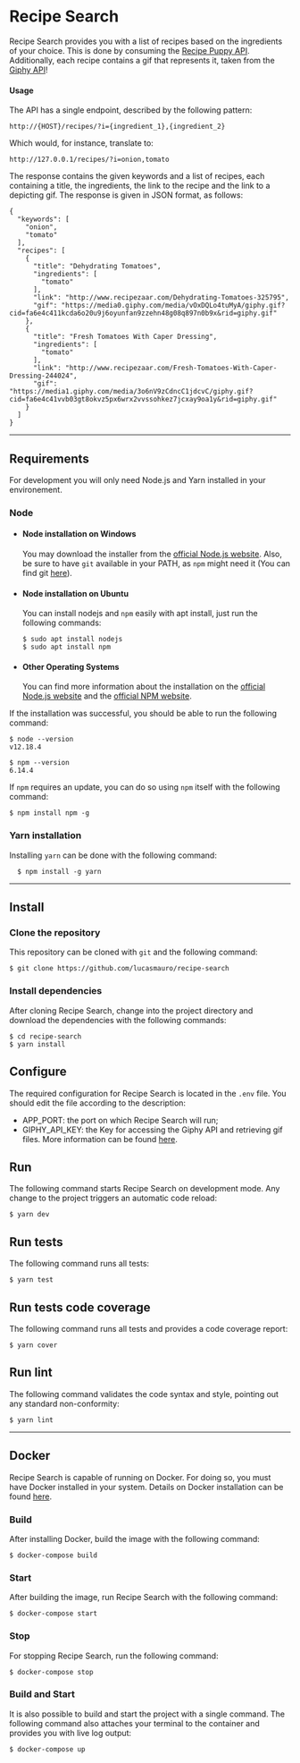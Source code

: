 # Recipe Search

Recipe Search provides you with a list of recipes based on the ingredients of your choice.
This is done by consuming the [Recipe Puppy API](http://www.recipepuppy.com/about/api/).
Additionally, each recipe contains a gif that represents it, taken from the [Giphy API](https://developers.giphy.com/docs/)!

#### Usage

The API has a single endpoint, described by the following pattern:

    http://{HOST}/recipes/?i={ingredient_1},{ingredient_2}

Which would, for instance, translate to:

    http://127.0.0.1/recipes/?i=onion,tomato
    
The response contains the given keywords and a list of recipes,
each containing a title, the ingredients, the link to the recipe and the link to a depicting gif.
The response is given in JSON format, as follows:

```
{
  "keywords": [
    "onion",
    "tomato"
  ],
  "recipes": [
    {
      "title": "Dehydrating Tomatoes",
      "ingredients": [
        "tomato"
      ],
      "link": "http://www.recipezaar.com/Dehydrating-Tomatoes-325795",
      "gif": "https://media0.giphy.com/media/vOxDQLo4tuMyA/giphy.gif?cid=fa6e4c411kcda6o20u9j6oyunfan9zzehn48g08q897n0b9x&rid=giphy.gif"
    },
    {
      "title": "Fresh Tomatoes With Caper Dressing",
      "ingredients": [
        "tomato"
      ],
      "link": "http://www.recipezaar.com/Fresh-Tomatoes-With-Caper-Dressing-244024",
      "gif": "https://media1.giphy.com/media/3o6nV9zCdncC1jdcvC/giphy.gif?cid=fa6e4c41vvb03gt8okvz5px6wrx2vvssohkez7jcxay9oa1y&rid=giphy.gif"
    }
  ]
}
```

---
## Requirements

For development you will only need Node.js and Yarn installed in your environement.

### Node
- #### Node installation on Windows

  You may download the installer from the [official Node.js website](https://nodejs.org/).
Also, be sure to have `git` available in your PATH, as `npm` might need it (You can find git [here](https://git-scm.com/)).

- #### Node installation on Ubuntu

  You can install nodejs and `npm` easily with apt install, just run the following commands:

      $ sudo apt install nodejs
      $ sudo apt install npm

- #### Other Operating Systems
  You can find more information about the installation on the [official Node.js website](https://nodejs.org/) and the [official NPM website](https://npmjs.org/).

If the installation was successful, you should be able to run the following command:

    $ node --version
    v12.18.4

    $ npm --version
    6.14.4

If `npm` requires an update, you can do so using `npm` itself with the following command:

    $ npm install npm -g

###
### Yarn installation
  Installing `yarn` can be done with the following command:

      $ npm install -g yarn

---

## Install

  ### Clone the repository 

  This repository can be cloned with `git` and the following command:

    $ git clone https://github.com/lucasmauro/recipe-search
    
  ### Install dependencies
  
  After cloning Recipe Search, change into the project directory and download the dependencies with the following commands:
    
    $ cd recipe-search
    $ yarn install

## Configure

The required configuration for Recipe Search is located in the `.env` file. You should edit the file according to the description:

- APP_PORT: the port on which Recipe Search will run;
- GIPHY_API_KEY: the Key for accessing the Giphy API and retrieving gif files. More information can be found [here](https://developers.giphy.com/docs/). 

## Run
    
  The following command starts Recipe Search on development mode. Any change to the project triggers an automatic code reload: 

    $ yarn dev

## Run tests

  The following command runs all tests:

    $ yarn test

## Run tests code coverage

  The following command runs all tests and provides a code coverage report:

    $ yarn cover

## Run lint

  The following command validates the code syntax and style, pointing out any standard non-conformity:

    $ yarn lint

--- 

## Docker

  Recipe Search is capable of running on Docker. For doing so, you must have Docker installed in your system.
  Details on Docker installation can be found [here](https://docs.docker.com/get-docker/).
  
  ### Build 
  
  After installing Docker, build the image with the following command:
  
    $ docker-compose build
    
  ### Start
  
  After building the image, run Recipe Search with the following command:
  
    $ docker-compose start

  ### Stop

  For stopping Recipe Search, run the following command:

    $ docker-compose stop
    
  ### Build and Start
  
  It is also possible to build and start the project with a single command.
  The following command also attaches your terminal to the container and provides you with live log output:
  
    $ docker-compose up

